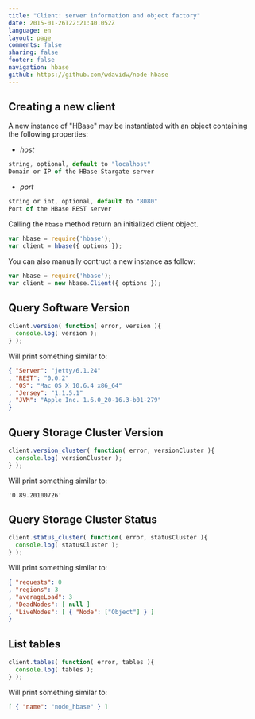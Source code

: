 ```yaml
---
title: "Client: server information and object factory"
date: 2015-01-26T22:21:40.052Z
language: en
layout: page
comments: false
sharing: false
footer: false
navigation: hbase
github: https://github.com/wdavidw/node-hbase
---
```


Creating a new client
---------------------

A new instance of "HBase" may be instantiated with an object containing the following properties:   

-   *host*

```javascript
string, optional, default to "localhost"
Domain or IP of the HBase Stargate server
```

-   *port*

```javascript
string or int, optional, default to "8080"
Port of the HBase REST server

```

Calling the `hbase` method return an initialized client object.

```javascript
var hbase = require('hbase');
var client = hbase({ options });
```

You can also manually contruct a new instance as follow:

```javascript
var hbase = require('hbase');
var client = new hbase.Client({ options });
```

Query Software Version
----------------------

```javascript
client.version( function( error, version ){
  console.log( version );
} );
```

Will print something similar to:

```json
{ "Server": "jetty/6.1.24"
, "REST": "0.0.2"
, "OS": "Mac OS X 10.6.4 x86_64"
, "Jersey": "1.1.5.1"
, "JVM": "Apple Inc. 1.6.0_20-16.3-b01-279"
}
```

Query Storage Cluster Version
-----------------------------

```javascript
client.version_cluster( function( error, versionCluster ){
  console.log( versionCluster );
} );
```

Will print something similar to:

```csv
'0.89.20100726'
```

Query Storage Cluster Status
----------------------------

```javascript
client.status_cluster( function( error, statusCluster ){
  console.log( statusCluster );
} );
```

Will print something similar to:

```json
{ "requests": 0
, "regions": 3
, "averageLoad": 3
, "DeadNodes": [ null ]
, "LiveNodes": [ { "Node": ["Object"] } ]
}
```

List tables
-----------

```javascript
client.tables( function( error, tables ){
  console.log( tables );
} );
```

Will print something similar to:

```json
[ { "name": "node_hbase" } ]
```
